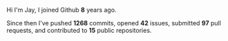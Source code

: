 Hi I'm Jay, I joined Github **8** years ago.

Since then I've pushed **1268** commits, opened **42** issues, submitted **97** pull requests, and contributed to **15** public repositories.

